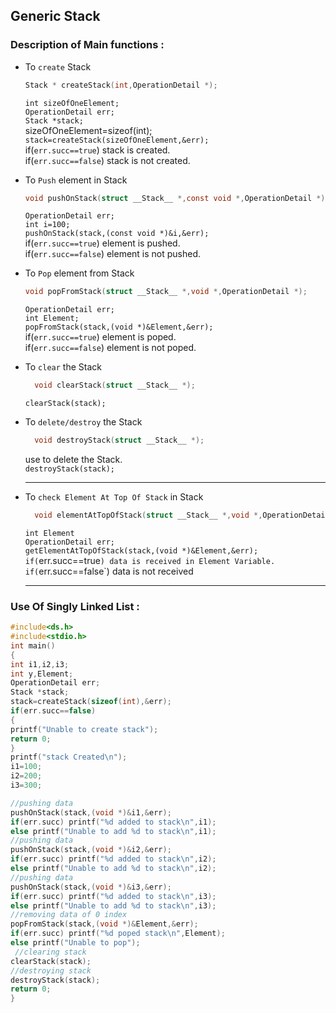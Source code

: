 ## Generic Stack   
### Description of Main functions :

* To `create` Stack
   ```c
   Stack * createStack(int,OperationDetail *);
   ```
   `int sizeOfOneElement;`  
   `OperationDetail err;`  
    `Stack *stack;`  
    sizeOfOneElement=sizeof(int);  
    `stack=createStack(sizeOfOneElement,&err);`  
    if(`err.succ==true`) stack is created.  
    if(`err.succ==false`) stack is not created.  
		

* To `Push` element in Stack
  ```c
  void pushOnStack(struct __Stack__ *,const void *,OperationDetail *);
  ```
  `OperationDetail err;`  
  `int i=100;`  
  `pushOnStack(stack,(const void *)&i,&err);`  
   if(`err.succ==true`) element is pushed.   
   if(`err.succ==false`) element is not pushed.  
    

* To `Pop` element from Stack
  ```c
  void popFromStack(struct __Stack__ *,void *,OperationDetail *);
  ```
  `OperationDetail err;`  
  `int Element;`  
  `popFromStack(stack,(void *)&Element,&err);`  
  if(`err.succ==true`) element is poped.  
  if(`err.succ==false`) element is not poped.  

* To `clear` the Stack  
  ```c
	void clearStack(struct __Stack__ *);
  ```
  `clearStack(stack);`  
* To `delete/destroy` the Stack    
  ```c
	void destroyStack(struct __Stack__ *);
  ```
  use to delete the Stack.  
  `destroyStack(stack);`  
  ***  

* To `check Element At Top Of Stack` in Stack
  ```c
	void elementAtTopOfStack(struct __Stack__ *,void *,OperationDetail *);
  ```
  `int Element`   
	`OperationDetail err;`   
  `getElementAtTopOfStack(stack,(void *)&Element,&err);   
	if(`err.succ==true`) data is received in Element Variable.  
  if(`err.succ==false`) data is not received  
  
  ***
### Use Of Singly Linked List :
  ```c
  #include<ds.h>
  #include<stdio.h>
  int main()
  {
  int i1,i2,i3;
  int y,Element;
  OperationDetail err;
  Stack *stack;
  stack=createStack(sizeof(int),&err);
  if(err.succ==false)
  {
  printf("Unable to create stack");
  return 0;
  }
  printf("stack Created\n");
  i1=100;
  i2=200;
  i3=300;

  //pushing data
  pushOnStack(stack,(void *)&i1,&err);
  if(err.succ) printf("%d added to stack\n",i1);
  else printf("Unable to add %d to stack\n",i1);
  //pushing data
  pushOnStack(stack,(void *)&i2,&err);
  if(err.succ) printf("%d added to stack\n",i2);
  else printf("Unable to add %d to stack\n",i2);
  //pushing data
  pushOnStack(stack,(void *)&i3,&err);
  if(err.succ) printf("%d added to stack\n",i3);
  else printf("Unable to add %d to stack\n",i3);
  //removing data of 0 index
  popFromStack(stack,(void *)&Element,&err);
  if(err.succ) printf("%d poped stack\n",Element);
  else printf("Unable to pop");
   //clearing stack
  clearStack(stack);
  //destroying stack
  destroyStack(stack);
  return 0;
  }
  ```
